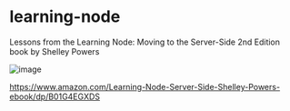 # learning-node
Lessons from the Learning Node: Moving to the Server-Side 2nd Edition book by Shelley Powers

![image](https://github.com/dannevesdantas/learning-node/assets/5115895/70171693-320c-4d21-8447-32ed48d5ffdb)

https://www.amazon.com/Learning-Node-Server-Side-Shelley-Powers-ebook/dp/B01G4EGXDS
